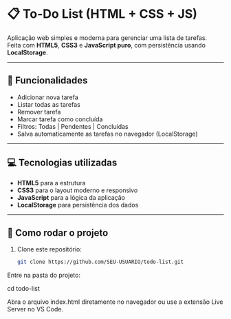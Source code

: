 # 📋 To-Do List (HTML + CSS + JS)

Aplicação web simples e moderna para gerenciar uma lista de tarefas.  
Feita com **HTML5**, **CSS3** e **JavaScript puro**, com persistência usando **LocalStorage**.

---

## 🎯 Funcionalidades

- Adicionar nova tarefa
- Listar todas as tarefas
- Remover tarefa
- Marcar tarefa como concluída
- Filtros: Todas | Pendentes | Concluídas
- Salva automaticamente as tarefas no navegador (LocalStorage)

---

## 💻 Tecnologias utilizadas
- **HTML5** para a estrutura
- **CSS3** para o layout moderno e responsivo
- **JavaScript** para a lógica da aplicação
- **LocalStorage** para persistência dos dados

---

## 🚀 Como rodar o projeto

1. Clone este repositório:
   ```bash
   git clone https://github.com/SEU-USUARIO/todo-list.git

Entre na pasta do projeto:

cd todo-list

Abra o arquivo index.html diretamente no navegador
ou use a extensão Live Server no VS Code.
